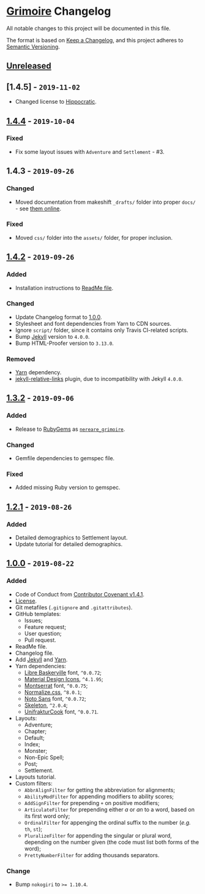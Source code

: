 # [Grimoire](https://github.com/Nereare/Grimoire) Changelog

All notable changes to this project will be documented in this file.

The format is based on [Keep a Changelog](https://keepachangelog.com/en/1.0.0/),
and this project adheres to [Semantic Versioning](https://semver.org/spec/v2.0.0.html).

## [Unreleased]

## [1.4.5] - `2019-11-02`
* Changed license to [Hippocratic](https://firstdonoharm.dev/).

## [1.4.4] - `2019-10-04`

### Fixed
* Fix some layout issues with `Adventure` and `Settlement` - #3.

## 1.4.3 - `2019-09-26`

### Changed
* Moved documentation from makeshift `_drafts/` folder into proper `docs/` - see [them online](https://nereare.github.io/Grimoire/).

### Fixed
* Moved `css/` folder into the `assets/` folder, for proper inclusion.

## [1.4.2] - `2019-09-26`

### Added
* Installation instructions to [ReadMe file](README.md).

### Changed
* Update Changelog format to [1.0.0](https://keepachangelog.com/en/1.0.0/).
* Stylesheet and font dependencies from Yarn to CDN sources.
* Ignore `script/` folder, since it contains only Travis CI-related scripts.
* Bump [Jekyll](https://jekyllrb.com/) version to `4.0.0`.
* Bump HTML-Proofer version to `3.13.0`.

### Removed
* [Yarn](https://yarnpkg.com/) dependency.
* [jekyll-relative-links](https://github.com/benbalter/jekyll-relative-links) plugin, due to incompatibility with Jekyll `4.0.0`.

## [1.3.2] - `2019-09-06`

### Added
* Release to [RubyGems](https://rubygems.org/) as [`nereare_grimoire`](https://rubygems.org/gems/nereare_grimoire).

### Changed
* Gemfile dependencies to gemspec file.

### Fixed
* Added missing Ruby version to gemspec.

## [1.2.1] - `2019-08-26`

### Added
* Detailed demographics to Settlement layout.
* Update tutorial for detailed demographics.

## [1.0.0] - `2019-08-22`

### Added
* Code of Conduct from [Contributor Covenant v1.4.1](https://www.contributor-covenant.org/).
* [License](LICENSE.md).
* Git metafiles (`.gitignore` and `.gitattributes`).
* GitHub templates:
  - Issues;
  - Feature request;
  - User question;
  - Pull request.
* ReadMe file.
* Changelog file.
* Add [Jekyll](https://jekyllrb.com/) and [Yarn](https://yarnpkg.com/).
* Yarn dependencies:
  - [Libre Baskerville](https://yarnpkg.com/en/package/typeface-libre-baskerville) font, `^0.0.72`;
  - [Material Design Icons](https://yarnpkg.com/en/package/@mdi/font), `^4.1.95`;
  - [Montserrat](https://yarnpkg.com/en/package/typeface-montserrat) font, `^0.0.75`;
  - [Normalize.css](https://yarnpkg.com/en/package/normalize.css), `^8.0.1`;
  - [Noto Sans](https://yarnpkg.com/en/package/typeface-noto-sans) font, `^0.0.72`;
  - [Skeleton](https://yarnpkg.com/en/package/getskeleton), `^2.0.4`;
  - [UnifrakturCook](https://yarnpkg.com/en/package/typeface-unifrakturcook) font, `^0.0.71`.
* Layouts:
  - Adventure;
  - Chapter;
  - Default;
  - Index;
  - Monster;
  - Non-Epic Spell;
  - Post;
  - Settlement.
* Layouts tutorial.
* Custom filters:
  - `AbbrAlignFilter` for getting the abbreviation for alignments;
  - `AbilityModFilter` for appending modifiers to ability scores;
  - `AddSignFilter` for prepending `+` on positive modifiers;
  - `ArticulateFilter` for prepending either *a* or *an* to a word, based on its first word only;
  - `OrdinalFilter` for appenging the ordinal suffix to the number (*e.g.* `th`, `st`);
  - `PluralizeFilter` for appending the singular or plural word, depending on the number given (the code must list both forms of the word);
  - `PrettyNumberFilter` for adding thousands separators.

### Change
* Bump `nokogiri` to `>= 1.10.4`.

[Unreleased]: https://github.com/Nereare/Grimoire/compare/1.4.5...HEAD
[1.4.4]: https://github.com/Nereare/Grimoire/compare/1.4.4...1.4.5
[1.4.4]: https://github.com/Nereare/Grimoire/compare/1.4.2...1.4.4
[1.4.2]: https://github.com/Nereare/Grimoire/compare/1.3.2...1.4.2
[1.3.2]: https://github.com/Nereare/Grimoire/compare/1.2.1...1.3.2
[1.2.1]: https://github.com/Nereare/Grimoire/compare/1.0.0...1.2.1
[1.0.0]: https://github.com/Nereare/Grimoire/releases/tag/1.0.0
